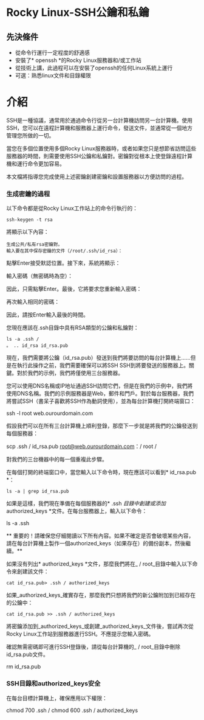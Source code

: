 # Rocky Linux-SSH公鑰和私鑰

## 先決條件

* 從命令行運行一定程度的舒適感
* 安裝了* openssh *的Rocky Linux服務器和/或工作站
* 從技術上講，此過程可以在安裝了openssh的任何Linux系統上運行
* 可選：熟悉linux文件和目錄權限

# 介紹

SSH是一種協議，通常用於通過命令行從另一台計算機訪問另一台計算機。使用SSH，您可以在遠程計算機和服務器上運行命令，發送文件，並通常從一個地方管理您所做的一切。

當您在多個位置使用多個Rocky Linux服務器時，或者如果您只是想節省訪問這些服務器的時間，則需要使用SSH公鑰和私鑰對。密鑰對從根本上使登錄遠程計算機和運行命令更加容易。

本文檔將指導您完成使用上述密鑰創建密鑰和設置服務器以方便訪問的過程。

### 生成密鑰的過程

以下命令都是從Rocky Linux工作站上的命令行執行的：

`ssh-keygen -t rsa`

將顯示以下內容：

```
生成公共/私有rsa密鑰對。
輸入要在其中保存密鑰的文件（/root/.ssh/id_rsa）：
```

點擊Enter接受默認位置。接下來，系統將顯示：

輸入密碼（無密碼時為空）：

因此，只需點擊Enter。最後，它將要求您重新輸入密碼：

再次輸入相同的密碼：

因此，請按Enter輸入最後的時間。

您現在應該在.ssh目錄中具有RSA類型的公鑰和私鑰對：

```
ls -a .ssh /
。 .. id_rsa id_rsa.pub
```

現在，我們需要將公鑰（id_rsa.pub）發送到我們將要訪問的每台計算機上……但是在執行此操作之前，我們需要確保可以將SSH SSH到將要發送的服務器上。關鍵。對於我們的示例，我們將僅使用三台服務器。

您可以使用DNS名稱或IP地址通過SSH訪問它們，但是在我們的示例中，我們將使用DNS名稱。我們的示例服務器是Web，郵件和門戶。對於每台服務器，我們將嘗試SSH（書呆子喜歡將SSH作為動詞使用），並為每台計算機打開終端窗口：

ssh -l root web.ourourdomain.com

假設我們可以在所有三台計算機上順利登錄，那麼下一步就是將我們的公鑰發送到每個服務器：

scp .ssh / id_rsa.pub root@web.ourourdomain.com：/ root /

對我們的三台機器中的每一個重複此步驟。

在每個打開的終端窗口中，當您輸入以下命令時，現在應該可以看到* id_rsa.pub *：

`ls -a | grep id_rsa.pub`

如果是這樣，我們現在準備在每個服務器的* .ssh *目錄中創建或添加* authorized_keys *文件。在每台服務器上，輸入以下命令：

ls -a .ssh

** 重要的！請確保您仔細閱讀以下所有內容。如果不確定是否會破壞某些內容，請在每台計算機上製作一個authorized_keys（如果存在）的備份副本，然後繼續。**

如果沒有列出* authorized_keys *文件，那麼我們將在_ / root_目錄中輸入以下命令來創建該文件：

`cat id_rsa.pub> .ssh / authorized_keys`

如果_authorized_keys_確實存在，那麼我們只想將我們的新公鑰附加到已經存在的公鑰中：

`cat id_rsa.pub >> .ssh / authorized_keys`

將密鑰添加到_authorized_keys_或創建_authorized_keys_文件後，嘗試再次從Rocky Linux工作站到服務器進行SSH。不應提示您輸入密碼。

確認無需密碼即可進行SSH登錄後，請從每台計算機的_ / root_目錄中刪除id_rsa.pub文件。

rm id_rsa.pub

###  SSH目錄和authorized_keys安全

在每台目標計算機上，確保應用以下權限：

chmod 700 .ssh /
chmod 600 .ssh / authorized_keys



